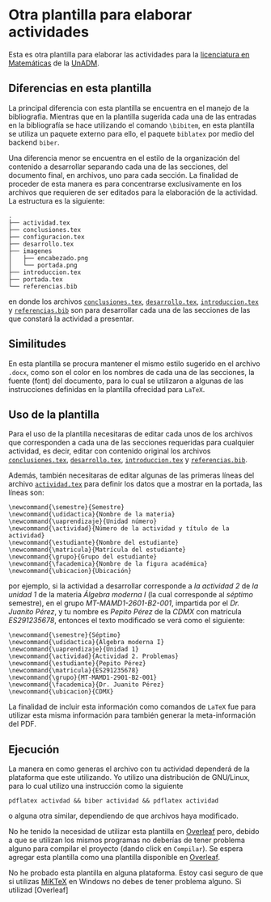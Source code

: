 # Otra plantilla para elaborar actividades

Esta es otra plantilla para elaborar las actividades para la [licenciatura en Matemáticas](https://www.unadmexico.mx/division-de-ciencias-exactas-ingenieria-y-tecnologia/matematicas) de la [UnADM](https://unadmexico.mx).

## Diferencias en esta plantilla

La principal diferencia con esta plantilla se encuentra en el manejo de la bibliografia. Mientras que en la plantilla sugerida cada una de las entradas en la bibliografía se hace utilizando el comando `\bibitem`, en esta plantilla se utiliza un paquete externo para ello, el paquete `biblatex` por medio del backend `biber`. 

Una diferencia menor se encuentra en el estilo de la organización del contenido a desarrollar separando cada una de las secciones, del documento final, en archivos, uno para cada sección. La finalidad de proceder de esta manera es para concentrarse exclusivamente en los archivos que requieren de ser editados para la elaboración de la actividad. La estructura es la siguiente:
```
.
├── actividad.tex
├── conclusiones.tex
├── configuracion.tex
├── desarrollo.tex
├── imagenes
│   ├── encabezado.png
│   └── portada.png
├── introduccion.tex
├── portada.tex
└── referencias.bib
```

en donde los archivos [`conclusiones.tex`](conclusiones.tex), [`desarrollo.tex`](desarrollo.tex), [`introduccion.tex`](introduccion.tex) y [`referencias.bib`](referencias.bib) son para desarrollar cada una de las secciones de las que constará la actividad a presentar.

## Similitudes

En esta plantilla se procura mantener el mismo estilo sugerido en el archivo `.docx`, como son el color en los nombres de cada una de las secciones, la fuente (font) del documento, para lo cual se utilizaron a algunas de las instrucciones definidas en la plantilla ofrecidad para `LaTeX`.

## Uso de la plantilla

Para el uso de la plantilla necesitaras de editar cada unos de los archivos que corresponden a cada una de las secciones requeridas para cualquier actividad, es decir, editar con contenido original los archivos [`conclusiones.tex`](conclusiones.tex), [`desarrollo.tex`](desarrollo.tex), [`introduccion.tex`](introduccion.tex) y [`referencias.bib`](referencias.bib).

Además, también necesitaras de editar algunas de las primeras líneas del archivo [`actividad.tex`](actividad.tex) para definir los datos que a mostrar en la portada, las líneas son:
```
\newcommand{\semestre}{Semestre}
\newcommand{\udidactica}{Nombre de la materia}
\newcommand{\uaprendizaje}{Unidad número}
\newcommand{\actividad}{Número de la actividad y título de la actividad}
\newcommand{\estudiante}{Nombre del estudiante}
\newcommand{\matricula}{Matrícula del estudiante}
\newcommand{\grupo}{Grupo del estudiante}
\newcommand{\facademica}{Nombre de la figura académica}
\newcommand{\ubicacion}{Ubicación}
```
por ejemplo, si la actividad a desarrollar corresponde a _la actividad 2_ de _la unidad 1_ de la materia _Álgebra moderna I_ (la cual corresponde al _séptimo_ semestre), en el grupo _MT-MAMD1-2601-B2-001_, impartida por el _Dr. Juanito Pérez_, y tu nombre es _Pepito Pérez_ de la _CDMX_ con matrícula _ES291235678_, entonces el texto modificado se verá como el siguiente:
```
\newcommand{\semestre}{Séptimo}
\newcommand{\udidactica}{Álgebra moderna I}
\newcommand{\uaprendizaje}{Unidad 1}
\newcommand{\actividad}{Actividad 2. Problemas}
\newcommand{\estudiante}{Pepito Pérez}
\newcommand{\matricula}{ES291235678}
\newcommand{\grupo}{MT-MAMD1-2901-B2-001}
\newcommand{\facademica}{Dr. Juanito Pérez}
\newcommand{\ubicacion}{CDMX}
```

La finalidad de incluir esta información como comandos de `LaTeX` fue para utilizar esta misma información para también generar la meta-información del PDF.

## Ejecución

La manera en como generas el archivo con tu actividad dependerá de la plataforma que este utilizando. Yo utilizo una distribución de GNU/Linux, para lo cual utilizo una instrucción como la siguiente
```
pdflatex activdad && biber actividad && pdflatex actividad
```
o alguna otra similar, dependiendo de que archivos haya modificado.

No he tenido la necesidad de utilizar esta plantilla en [Overleaf](https://overleaf.com/) pero, debido a que se utilizan los mismos programas no deberías de tener problema alguno para compilar el proyecto (dando click en `Compilar`). Se espera agregar esta plantilla como una plantilla disponible en [Overleaf](https://overleaf.com/).

No he probado esta plantilla en alguna plataforma. Estoy casi seguro de que si utilizas [MiKTeX](https://miktex.org/) en Windows no debes de tener problema alguno.
Si utilizad [Overleaf]
